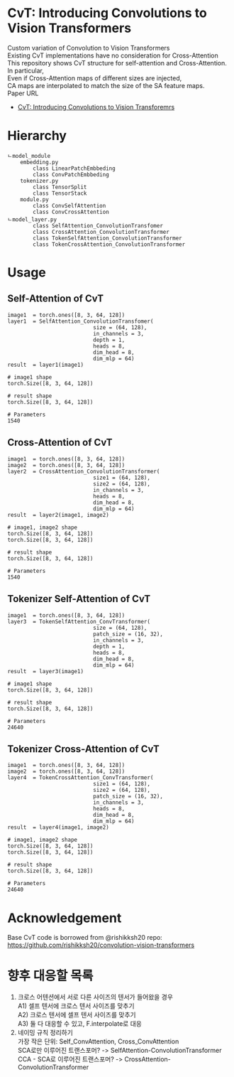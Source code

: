 # CvT: Introducing Convolutions to Vision Transformers
Custom variation of Convolution to Vision Transformers  
Existing CvT implementations have no consideration for Cross-Attention  
This repository shows CvT structure for self-attention and Cross-Attention.
In particular,  
Even if Cross-Attention maps of different sizes are injected,  
CA maps are interpolated to match the size of the SA feature maps.  
Paper URL  
- [CvT: Introducing Convolutions to Vision Transforemrs](https://arxiv.org/abs/2103.15808)  
  
# Hierarchy 
```
ㄴmodel_module
    embedding.py
        class LinearPatchEmbbeding
        class ConvPatchEmbbeding
    tokenizer.py
        class TensorSplit
        class TensorStack
    module.py
        class ConvSelfAttention
        class ConvCrossAttention
ㄴmodel_layer.py
        class SelfAttention_ConvolutionTransfomer
        class CrossAttention_ConvolutionTransformer
        class TokenSelfAttention_ConvolutionTransformer
        class TokenCrossAttention_ConvolutionTransformer
``` 
# Usage
## Self-Attention of CvT
```
image1  = torch.ones([8, 3, 64, 128])
layer1  = SelfAttention_ConvolutionTransfomer(
                           size = (64, 128),
                           in_channels = 3,  
                           depth = 1, 
                           heads = 8, 
                           dim_head = 8, 
                           dim_mlp = 64) 
result  = layer1(image1)

# image1 shape
torch.Size([8, 3, 64, 128])

# result shape
torch.Size([8, 3, 64, 128])

# Parameters
1540
```
  
## Cross-Attention of CvT
```
image1  = torch.ones([8, 3, 64, 128])
image2  = torch.ones([8, 3, 64, 128])
layer2  = CrossAttention_ConvolutionTransformer(
                           size1 = (64, 128),
                           size2 = (64, 128), 
                           in_channels = 3,
                           heads = 8,
                           dim_head = 8, 
                           dim_mlp = 64)
result  = layer2(image1, image2)

# image1, image2 shape
torch.Size([8, 3, 64, 128])
torch.Size([8, 3, 64, 128])

# result shape
torch.Size([8, 3, 64, 128])

# Parameters
1540
```
  
## Tokenizer Self-Attention of CvT
```
image1  = torch.ones([8, 3, 64, 128])
layer3  = TokenSelfAttention_ConvTransformer(
                           size = (64, 128),
                           patch_size = (16, 32),
                           in_channels = 3,  
                           depth = 1, 
                           heads = 8, 
                           dim_head = 8, 
                           dim_mlp = 64) 
result  = layer3(image1)

# image1 shape
torch.Size([8, 3, 64, 128])

# result shape
torch.Size([8, 3, 64, 128])

# Parameters
24640
```
  
## Tokenizer Cross-Attention of CvT
```
image1  = torch.ones([8, 3, 64, 128])
image2  = torch.ones([8, 3, 64, 128])
layer4  = TokenCrossAttention_ConvTransformer(
                           size1 = (64, 128),
                           size2 = (64, 128), 
                           patch_size = (16, 32),
                           in_channels = 3,
                           heads = 8,
                           dim_head = 8, 
                           dim_mlp = 64)
result  = layer4(image1, image2)

# image1, image2 shape
torch.Size([8, 3, 64, 128])
torch.Size([8, 3, 64, 128])

# result shape
torch.Size([8, 3, 64, 128])

# Parameters
24640
```
  
# Acknowledgement  
Base CvT code is borrowed from @rishikksh20 repo: https://github.com/rishikksh20/convolution-vision-transformers  
  
# 향후 대응할 목록  
1. 크로스 어텐션에서 서로 다른 사이즈의 텐서가 들어왔을 경우  
    A1) 셀프 텐서에 크로스 텐서 사이즈를 맞추기  
    A2) 크로스 텐서에 셀프 텐서 사이즈를 맞추기  
    A3) 둘 다 대응할 수 있고, F.interpolate로 대응  
2. 네이밍 규칙 정리하기  
가장 작은 단위: Self_ConvAttention, Cross_ConvAttention  
SCA로만 이루어진 트랜스포머?  -> SelfAttention-ConvolutionTransformer  
CCA - SCA로 이루어진 트랜스포머?  -> CrossAttention-ConvolutionTransformer  
